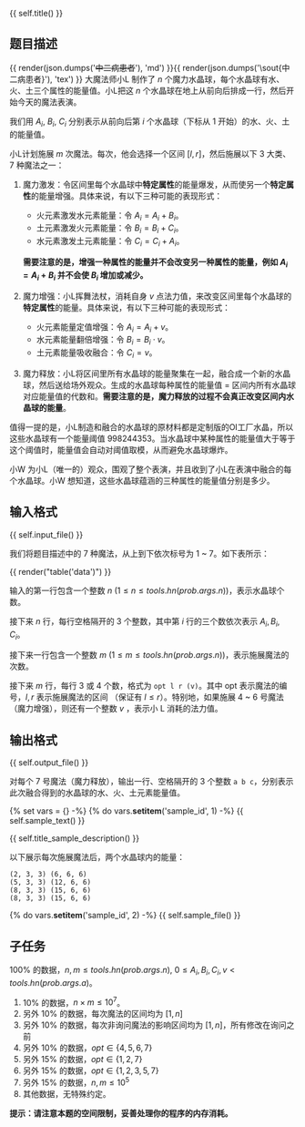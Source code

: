 {{ self.title() }}

## 题目描述

{{ render(json.dumps('<del>中二病患者</del>'), 'md') }}{{ render(json.dumps('\\sout{中二病患者}'), 'tex') }} 大魔法师小L 制作了 $n$ 个魔力水晶球，每个水晶球有水、火、土三个属性的能量值。小L把这 $n$ 个水晶球在地上从前向后排成一行，然后开始今天的魔法表演。

我们用 $A_i$, $B_i$, $C_i$ 分别表示从前向后第 $i$ 个水晶球（下标从 $1$ 开始）的水、火、土的能量值。

小L计划施展 $m$ 次魔法。每次，他会选择一个区间 $[l, r]$，然后施展以下 $3$ 大类、 $7$ 种魔法之一：

1. 魔力激发：令区间里每个水晶球中**特定属性**的能量爆发，从而使另一个**特定属性**的能量增强。具体来说，有以下三种可能的表现形式：

   * 火元素激发水元素能量：令 $A_i = A_i + B_i$。
   * 土元素激发火元素能量：令 $B_i = B_i + C_i$。
   * 水元素激发土元素能量：令 $C_i = C_i + A_i$。

   **需要注意的是，增强一种属性的能量并不会改变另一种属性的能量，例如 $A_i = A_i + B_i$ 并不会使 $B_i$ 增加或减少。**

2. 魔力增强：小L挥舞法杖，消耗自身 $v$ 点法力值，来改变区间里每个水晶球的**特定属性**的能量。具体来说，有以下三种可能的表现形式：

   * 火元素能量定值增强：令 $A_i = A_i + v$。
   * 水元素能量翻倍增强：令 $B_i=B_i \cdot v$。
   * 土元素能量吸收融合：令 $C_i = v$。

3. 魔力释放：小L将区间里所有水晶球的能量聚集在一起，融合成一个新的水晶球，然后送给场外观众。生成的水晶球每种属性的能量值 = 区间内所有水晶球对应能量值的代数和。**需要注意的是，魔力释放的过程不会真正改变区间内水晶球的能量**。

值得一提的是，小L制造和融合的水晶球的原材料都是定制版的OI工厂水晶，所以这些水晶球有一个能量阈值 $998244353​$。当水晶球中某种属性的能量值大于等于这个阈值时，能量值会自动对阈值取模，从而避免水晶球爆炸。

小W 为小L（唯一的）观众，围观了整个表演，并且收到了小L在表演中融合的每个水晶球。小W 想知道，这些水晶球蕴涵的三种属性的能量值分别是多少。

## 输入格式

{{ self.input_file() }}

我们将题目描述中的 $7$ 种魔法，从上到下依次标号为 $1$ ~ $7$。如下表所示：

{{ render("table('data')") }}

输入的第一行包含一个整数 $n$ $(1\le n\le {{ tools.hn(prob.args.n) }})$，表示水晶球个数。

接下来 $n$ 行，每行空格隔开的 $3$ 个整数，其中第 $i$ 行的三个数依次表示 $A_i, B_i, C_i$。

接下来一行包含一个整数 $m$ $(1\le m\le {{ tools.hn(prob.args.n) }})$，表示施展魔法的次数。

接下来 $m$ 行，每行 3 或 4 个数，格式为 `opt l r (v)`。其中 opt 表示魔法的编号，$l, r$ 表示施展魔法的区间 （保证有 $l \le r$）。特别地，如果施展 4 ~ 6 号魔法（魔力增强），则还有一个整数 $v$ ，表示小 L 消耗的法力值。

## 输出格式

{{ self.output_file() }}

对每个 7 号魔法（魔力释放），输出一行、空格隔开的 3 个整数 `a b c`，分别表示此次融合得到的水晶球的水、火、土元素能量值。

{% set vars = {} -%}
{% do vars.__setitem__('sample_id', 1) -%}
{{ self.sample_text() }}

{{ self.title_sample_description() }}

以下展示每次施展魔法后，两个水晶球内的能量：

```
(2, 3, 3) (6, 6, 6)
(5, 3, 3) (12, 6, 6)
(8, 3, 3) (15, 6, 6)
(8, 3, 3) (15, 6, 6)
```

{% do vars.__setitem__('sample_id', 2) -%}
{{ self.sample_file() }}

## 子任务

100% 的数据，$n,m\le {{tools.hn(prob.args.n)}}$, $0\le A_i,B_i,C_i,v<{{ tools.hn(prob.args.a) }}$。

1. 10% 的数据，$n\times m\le 10^7$。
2. 另外 10% 的数据，每次魔法的区间均为 $[1,n]$
3. 另外 10% 的数据，每次非询问魔法的影响区间均为 $[1,n]$，所有修改在询问之前
4. 另外 10% 的数据，$opt\in\{4,5,6,7\}$
5. 另外 15% 的数据，$opt\in\{1,2,7\}$
6. 另外 15% 的数据，$opt\in\{1,2,3,5,7\}$
7. 另外 15% 的数据，$n,m\le 10^5$
8. 其他数据，无特殊约定。

**提示：请注意本题的空间限制，妥善处理你的程序的内存消耗。**
